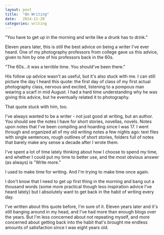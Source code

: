 ```yaml
---
layout: post
title:  "On Writing"
date:   2014-11-29
categories: writing
---
```

"You have to get up in the morning and write like a drunk has to drink."

Eleven years later, this is still the best advice on being a writer I've ever heard.  One of my photography professors from college gave us this advice, given to him by one of his professors back in the 60s.

"The 60s...it was a terrible time. You should've been there."

His follow up advice wasn't as useful, but it's also stuck with me. I can still picture the day I heard this quote: the first day of class of my first actual photography class, nervous and excited, listening to a pompous man wearing a scarf in mid August. I had a hard time understanding why he was giving this advice, but he eventually related it to photography.

That quote stuck with him, too.

I've always wanted to be a writer - not just good at writing, but an author. You should see the notes I have for short stories, novellas, novels. Notes upon notes that I've been compiling and hoarding since I was 17. I went through and organized all of my old writing notes a few nights ago: text files with single sentences, rough outlines of short stories, folders full of notes that barely make any sense a decade after I wrote them.

I've spent a lot of time lately thinking about how I choose to spend my time, and whether I could put my time to better use, and the most obvious answer (as always) is "Write more."

I used to make time for writing. And I'm trying to make time once again.

I don't know that I need to get up first thing in the morning and bang out a thousand words (some more practical though less inspiration advice I've heard lately) but I absolutely want to get back in the habit of writing every day.

I've written about this quote before, I'm sure of it. Eleven years later and it's still banging around in my head, and I've had more than enough blogs over the years. But I'm less concerned about not repeating myself, and more concerned about getting back into the habit that's brought me endless amounts of satisfaction since I was eight years old.
